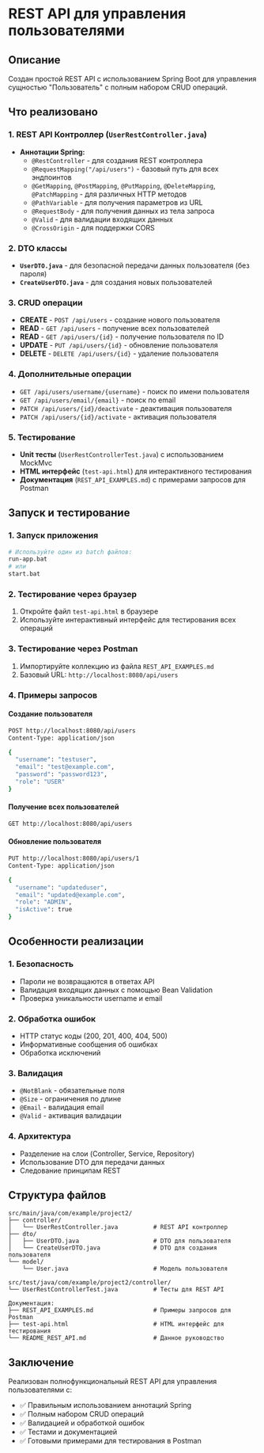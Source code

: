 # REST API для управления пользователями

## Описание

Создан простой REST API с использованием Spring Boot для управления сущностью "Пользователь" с полным набором CRUD операций.

## Что реализовано

### 1. REST API Контроллер (`UserRestController.java`)
- **Аннотации Spring:**
  - `@RestController` - для создания REST контроллера
  - `@RequestMapping("/api/users")` - базовый путь для всех эндпоинтов
  - `@GetMapping`, `@PostMapping`, `@PutMapping`, `@DeleteMapping`, `@PatchMapping` - для различных HTTP методов
  - `@PathVariable` - для получения параметров из URL
  - `@RequestBody` - для получения данных из тела запроса
  - `@Valid` - для валидации входящих данных
  - `@CrossOrigin` - для поддержки CORS

### 2. DTO классы
- **`UserDTO.java`** - для безопасной передачи данных пользователя (без пароля)
- **`CreateUserDTO.java`** - для создания новых пользователей

### 3. CRUD операции
- **CREATE** - `POST /api/users` - создание нового пользователя
- **READ** - `GET /api/users` - получение всех пользователей
- **READ** - `GET /api/users/{id}` - получение пользователя по ID
- **UPDATE** - `PUT /api/users/{id}` - обновление пользователя
- **DELETE** - `DELETE /api/users/{id}` - удаление пользователя

### 4. Дополнительные операции
- `GET /api/users/username/{username}` - поиск по имени пользователя
- `GET /api/users/email/{email}` - поиск по email
- `PATCH /api/users/{id}/deactivate` - деактивация пользователя
- `PATCH /api/users/{id}/activate` - активация пользователя

### 5. Тестирование
- **Unit тесты** (`UserRestControllerTest.java`) с использованием MockMvc
- **HTML интерфейс** (`test-api.html`) для интерактивного тестирования
- **Документация** (`REST_API_EXAMPLES.md`) с примерами запросов для Postman

## Запуск и тестирование

### 1. Запуск приложения
```bash
# Используйте один из batch файлов:
run-app.bat
# или
start.bat
```

### 2. Тестирование через браузер
1. Откройте файл `test-api.html` в браузере
2. Используйте интерактивный интерфейс для тестирования всех операций

### 3. Тестирование через Postman
1. Импортируйте коллекцию из файла `REST_API_EXAMPLES.md`
2. Базовый URL: `http://localhost:8080/api/users`

### 4. Примеры запросов

#### Создание пользователя
```bash
POST http://localhost:8080/api/users
Content-Type: application/json

{
  "username": "testuser",
  "email": "test@example.com",
  "password": "password123",
  "role": "USER"
}
```

#### Получение всех пользователей
```bash
GET http://localhost:8080/api/users
```

#### Обновление пользователя
```bash
PUT http://localhost:8080/api/users/1
Content-Type: application/json

{
  "username": "updateduser",
  "email": "updated@example.com",
  "role": "ADMIN",
  "isActive": true
}
```

## Особенности реализации

### 1. Безопасность
- Пароли не возвращаются в ответах API
- Валидация входящих данных с помощью Bean Validation
- Проверка уникальности username и email

### 2. Обработка ошибок
- HTTP статус коды (200, 201, 400, 404, 500)
- Информативные сообщения об ошибках
- Обработка исключений

### 3. Валидация
- `@NotBlank` - обязательные поля
- `@Size` - ограничения по длине
- `@Email` - валидация email
- `@Valid` - активация валидации

### 4. Архитектура
- Разделение на слои (Controller, Service, Repository)
- Использование DTO для передачи данных
- Следование принципам REST

## Структура файлов

```
src/main/java/com/example/project2/
├── controller/
│   └── UserRestController.java          # REST API контроллер
├── dto/
│   ├── UserDTO.java                     # DTO для пользователя
│   └── CreateUserDTO.java               # DTO для создания пользователя
└── model/
    └── User.java                        # Модель пользователя

src/test/java/com/example/project2/controller/
└── UserRestControllerTest.java          # Тесты для REST API

Документация:
├── REST_API_EXAMPLES.md                 # Примеры запросов для Postman
├── test-api.html                        # HTML интерфейс для тестирования
└── README_REST_API.md                   # Данное руководство
```

## Заключение

Реализован полнофункциональный REST API для управления пользователями с:
- ✅ Правильным использованием аннотаций Spring
- ✅ Полным набором CRUD операций
- ✅ Валидацией и обработкой ошибок
- ✅ Тестами и документацией
- ✅ Готовыми примерами для тестирования в Postman
